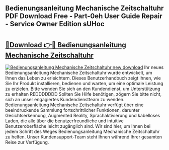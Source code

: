 ## Bedienungsanleitung Mechanische Zeitschaltuhr PDF Download Free - Part-0eh User Guide Repair - Service Owner Edition sUHoc

# <h2><a href="http://df1ikp.blite.top/?on=Bedienungsanleitung+Mechanische+Zeitschaltuhr">🔗Download 👉🔴 Bedienungsanleitung Mechanische Zeitschaltuhr</a></h2>

[![Bedienungsanleitung Mechanische Zeitschaltuhr new download](https://i.imgur.com/lujVjoI.png)](http://df1ikp.blite.top/?on=Bedienungsanleitung+Mechanische+Zeitschaltuhr)
Ihr neues Bedienungsanleitung Mechanische Zeitschaltuhr wurde entwickelt, um Ihnen das Leben zu erleichtern. Dieses Benutzerhandbuch zeigt Ihnen, wie Sie Ihr Produkt installieren, bedienen und warten, um eine optimale Leistung zu erzielen. Bitte wenden Sie sich an den Kundendienst, um Unterstützung zu erhalten REDDDDDDD Sollten Sie Hilfe benötigen, zögern Sie bitte nicht, sich an unser engagiertes Kundendienstteam zu wenden. Bedienungsanleitung Mechanische Zeitschaltuhr verfügt über eine beeindruckende Sammlung fortschrittlicher Funktionen, darunter Gesichtserkennung, Augmented Reality, Sprachaktivierung und kabelloses Laden, die alle über die benutzerfreundliche und intuitive Benutzeroberfläche leicht zugänglich sind. Wir sind hier, um Ihnen bei jedem Schritt des Weges Bedienungsanleitung Mechanische Zeitschaltuhr zu helfen. Unser Kundensupport-Team steht Ihnen während Ihrer gesamten Reise zur Verfügung.

